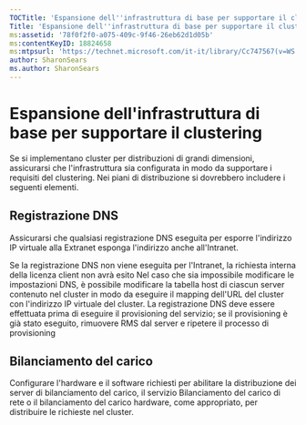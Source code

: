 ```yaml
---
TOCTitle: 'Espansione dell''infrastruttura di base per supportare il clustering'
Title: 'Espansione dell''infrastruttura di base per supportare il clustering'
ms:assetid: '78f0f2f0-a075-409c-9f46-26eb62d1d05b'
ms:contentKeyID: 18824658
ms:mtpsurl: 'https://technet.microsoft.com/it-it/library/Cc747567(v=WS.10)'
author: SharonSears
ms.author: SharonSears
---
```


Espansione dell'infrastruttura di base per supportare il clustering
===================================================================

Se si implementano cluster per distribuzioni di grandi dimensioni, assicurarsi che l'infrastruttura sia configurata in modo da supportare i requisiti del clustering. Nei piani di distribuzione si dovrebbero includere i seguenti elementi.

Registrazione DNS
-----------------

Assicurarsi che qualsiasi registrazione DNS eseguita per esporre l'indirizzo IP virtuale alla Extranet esponga l'indirizzo anche all'Intranet.

Se la registrazione DNS non viene eseguita per l'Intranet, la richiesta interna della licenza client non avrà esito Nel caso che sia impossibile modificare le impostazioni DNS, è possibile modificare la tabella host di ciascun server contenuto nel cluster in modo da eseguire il mapping dell'URL del cluster con l'indirizzo IP virtuale del cluster. La registrazione DNS deve essere effettuata prima di eseguire il provisioning del servizio; se il provisioning è già stato eseguito, rimuovere RMS dal server e ripetere il processo di provisioning

Bilanciamento del carico
------------------------

Configurare l'hardware e il software richiesti per abilitare la distribuzione dei server di bilanciamento del carico, il servizio Bilanciamento del carico di rete o il bilanciamento del carico hardware, come appropriato, per distribuire le richieste nel cluster.
